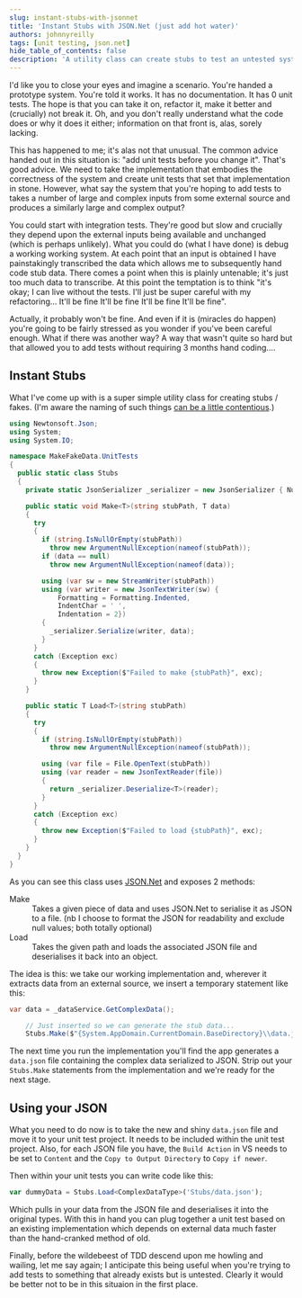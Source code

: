 ```yaml
---
slug: instant-stubs-with-jsonnet
title: 'Instant Stubs with JSON.Net (just add hot water)'
authors: johnnyreilly
tags: [unit testing, json.net]
hide_table_of_contents: false
description: 'A utility class can create stubs to test an untested system with complex I/O. Serializing complex data to JSON files eases the process.'
---
```


I'd like you to close your eyes and imagine a scenario. You're handed a prototype system. You're told it works. It has no documentation. It has 0 unit tests. The hope is that you can take it on, refactor it, make it better and (crucially) not break it. Oh, and you don't really understand what the code does or why it does it either; information on that front is, alas, sorely lacking.

<!--truncate-->

This has happened to me; it's alas not that unusual. The common advice handed out in this situation is: "add unit tests before you change it". That's good advice. We need to take the implementation that embodies the correctness of the system and create unit tests that set that implementation in stone. However, what say the system that you're hoping to add tests to takes a number of large and complex inputs from some external source and produces a similarly large and complex output?

You could start with integration tests. They're good but slow and crucially they depend upon the external inputs being available and unchanged (which is perhaps unlikely). What you could do (what I have done) is debug a working working system. At each point that an input is obtained I have painstakingly transcribed the data which allows me to subsequently hand code stub data. There comes a point when this is plainly untenable; it's just too much data to transcribe. At this point the temptation is to think "it's okay; I can live without the tests. I'll just be super careful with my refactoring... It'll be fine It'll be fine It'll be fine It'll be fine".

Actually, it probably won't be fine. And even if it is (miracles do happen) you're going to be fairly stressed as you wonder if you've been careful enough. What if there was another way? A way that wasn't quite so hard but that allowed you to add tests without requiring 3 months hand coding....

## Instant Stubs

What I've come up with is a super simple utility class for creating stubs / fakes. (I'm aware the naming of such things [can be a little contentious](http://martinfowler.com/articles/mocksArentStubs.html).)

```cs
using Newtonsoft.Json;
using System;
using System.IO;

namespace MakeFakeData.UnitTests
{
  public static class Stubs
  {
    private static JsonSerializer _serializer = new JsonSerializer { NullValueHandling = NullValueHandling.Ignore };

    public static void Make<T>(string stubPath, T data)
    {
      try
      {
        if (string.IsNullOrEmpty(stubPath))
          throw new ArgumentNullException(nameof(stubPath));
        if (data == null)
          throw new ArgumentNullException(nameof(data));

        using (var sw = new StreamWriter(stubPath))
        using (var writer = new JsonTextWriter(sw) {
            Formatting = Formatting.Indented,
            IndentChar = ' ',
            Indentation = 2})
        {
          _serializer.Serialize(writer, data);
        }
      }
      catch (Exception exc)
      {
        throw new Exception($"Failed to make {stubPath}", exc);
      }
    }

    public static T Load<T>(string stubPath)
    {
      try
      {
        if (string.IsNullOrEmpty(stubPath))
          throw new ArgumentNullException(nameof(stubPath));

        using (var file = File.OpenText(stubPath))
        using (var reader = new JsonTextReader(file))
        {
          return _serializer.Deserialize<T>(reader);
        }
      }
      catch (Exception exc)
      {
        throw new Exception($"Failed to load {stubPath}", exc);
      }
    }
  }
}
```

As you can see this class uses [JSON.Net](http://www.newtonsoft.com/json) and exposes 2 methods:

<dl><dt>Make</dt><dd>Takes a given piece of data and uses JSON.Net to serialise it as JSON to a file. (nb I choose to format the JSON for readability and exclude null values; both totally optional)</dd><dt>Load</dt><dd>Takes the given path and loads the associated JSON file and deserialises it back into an object.</dd></dl>

The idea is this: we take our working implementation and, wherever it extracts data from an external source, we insert a temporary statement like this:

```cs
var data = _dataService.GetComplexData();

    // Just inserted so we can generate the stub data...
    Stubs.Make($"{System.AppDomain.CurrentDomain.BaseDirectory}\\data.json", data);
```

The next time you run the implementation you'll find the app generates a `data.json` file containing the complex data serialized to JSON. Strip out your `Stubs.Make` statements from the implementation and we're ready for the next stage.

## Using your JSON

What you need to do now is to take the new and shiny `data.json` file and move it to your unit test project. It needs to be included within the unit test project. Also, for each JSON file you have, the `Build Action` in VS needs to be set to `Content` and the `Copy to Output Directory` to `Copy if newer`.

Then within your unit tests you can write code like this:

```ts
var dummyData = Stubs.Load<ComplexDataType>('Stubs/data.json');
```

Which pulls in your data from the JSON file and deserialises it into the original types. With this in hand you can plug together a unit test based on an existing implementation which depends on external data much faster than the hand-cranked method of old.

Finally, before the wildebeest of TDD descend upon me howling and wailing, let me say again; I anticipate this being useful when you're trying to add tests to something that already exists but is untested. Clearly it would be better not to be in this situaion in the first place.
